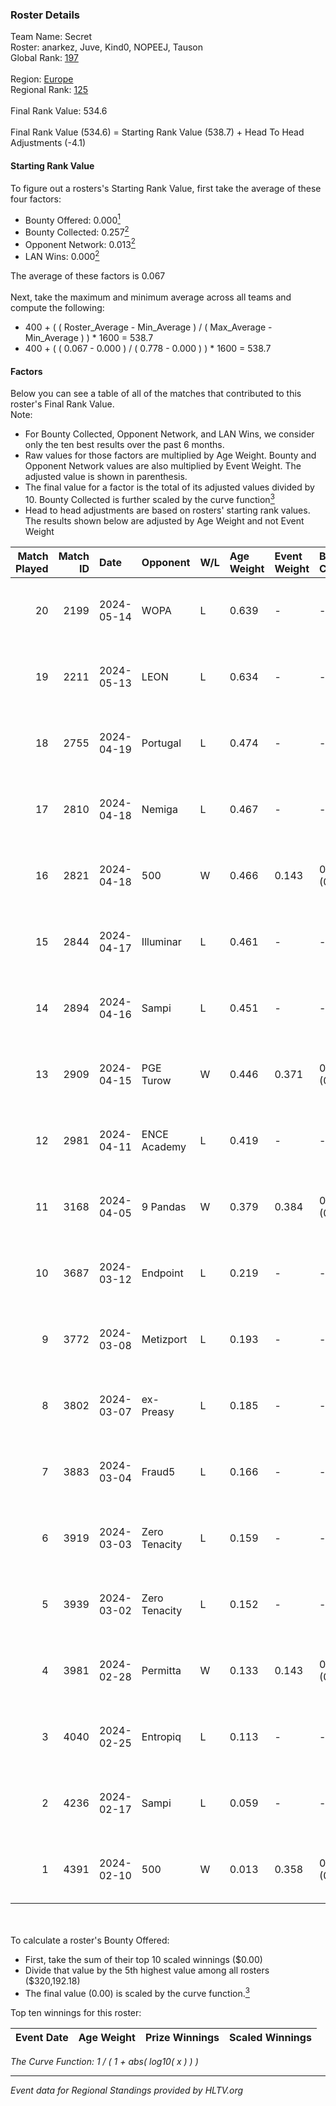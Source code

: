 ### Roster Details<br />
Team Name: Secret<br />
Roster: anarkez, Juve, Kind0, NOPEEJ, Tauson<br />
Global Rank: [197](../standings_global.md)<br />
<br />
Region: [Europe]( ../standings_europe.md)<br />
Regional Rank: [125]( ../standings_europe.md)<br />
<br />
Final Rank Value:  534.6<br />
<br />
Final Rank Value (534.6) = Starting Rank Value (538.7) + Head To Head Adjustments (-4.1)<br />

#### Starting Rank Value<br />
To figure out a rosters's Starting Rank Value, first take the average of these four factors:<br />
- Bounty Offered: 0.000[<sup>1</sup>](#table2)
- Bounty Collected: 0.257[<sup>2</sup>](#table1)
- Opponent Network: 0.013[<sup>2</sup>](#table1)
- LAN Wins: 0.000[<sup>2</sup>](#table1)

The average of these factors is 0.067<br />
<br />
Next, take the maximum and minimum average across all teams and compute the following:<br />
- 400 + ( ( Roster_Average - Min_Average ) / ( Max_Average - Min_Average ) ) * 1600 = 538.7
- 400 + ( ( 0.067 - 0.000 ) / ( 0.778 - 0.000 ) ) * 1600 = 538.7


#### Factors<br />
Below you can see a table of all of the matches that contributed to this roster's Final Rank Value.<br />
Note:<br />

- For Bounty Collected, Opponent Network, and LAN Wins, we consider only the ten best results over the past 6 months.
- Raw values for those factors are multiplied by Age Weight. Bounty and Opponent Network values are also multiplied by Event Weight. The adjusted value is shown in parenthesis.
- The final value for a factor is the total of its adjusted values divided by 10. Bounty Collected is further scaled by the curve function[<sup>3</sup>](#curveFunction)
- Head to head adjustments are based on rosters' starting rank values. The results shown below are adjusted by Age Weight and not Event Weight
<span id="table1"></span><br />


| Match Played | Match ID | Date       | Opponent      | W/L | Age Weight | Event Weight | Bounty Collected | Opponent Network | LAN Wins  | H2H Adj. | Roster                                 |
| -: | -: | :- | :- | :- | :- | :- | :- | :- | :- | -: | :- |
|           20 |     2199 | 2024-05-14 | WOPA          | L   | 0.639      | -            | -                | -                | -         |    -7.82 | anarkez, Juve, Kind0, NOPEEJ, Tauson   |
|           19 |     2211 | 2024-05-13 | LEON          | L   | 0.634      | -            | -                | -                | -         |    -6.17 | anarkez, Juve, Kind0, NOPEEJ, Tauson   |
|           18 |     2755 | 2024-04-19 | Portugal      | L   | 0.474      | -            | -                | -                | -         |    -4.80 | anarkez, Kind0, Maze, NOPEEJ, Tauson   |
|           17 |     2810 | 2024-04-18 | Nemiga        | L   | 0.467      | -            | -                | -                | -         |    -0.47 | anarkez, Kind0, Maze, NOPEEJ, Tauson   |
|           16 |     2821 | 2024-04-18 | 500           | W   | 0.466      | 0.143        | 0.001 (0.000)    | 0.090 (0.006)    | 0 (0.000) |    10.94 | anarkez, Kind0, Maze, NOPEEJ, Tauson   |
|           15 |     2844 | 2024-04-17 | Illuminar     | L   | 0.461      | -            | -                | -                | -         |    -7.87 | anarkez, Kind0, Maze, NOPEEJ, Tauson   |
|           14 |     2894 | 2024-04-16 | Sampi         | L   | 0.451      | -            | -                | -                | -         |    -1.70 | anarkez, Kind0, Maze, NOPEEJ, Tauson   |
|           13 |     2909 | 2024-04-15 | PGE Turow     | W   | 0.446      | 0.371        | 0.001 (0.000)    | 0.018 (0.003)    | 0 (0.000) |     9.06 | anarkez, Kind0, Maze, NOPEEJ, Tauson   |
|           12 |     2981 | 2024-04-11 | ENCE Academy  | L   | 0.419      | -            | -                | -                | -         |    -3.70 | anarkez, Kind0, Maze, NOPEEJ, Tauson   |
|           11 |     3168 | 2024-04-05 | 9 Pandas      | W   | 0.379      | 0.384        | 0.081 (0.012)    | 0.700 (0.102)    | 0 (0.000) |    11.14 | anarkez, Kind0, Maze, NOPEEJ, Tauson   |
|           10 |     3687 | 2024-03-12 | Endpoint      | L   | 0.219      | -            | -                | -                | -         |    -0.84 | anarkez, Kind0, Maze, NOPEEJ, Tauson   |
|            9 |     3772 | 2024-03-08 | Metizport     | L   | 0.193      | -            | -                | -                | -         |    -0.66 | anarkez, innocent, Kind0, Maze, Tauson |
|            8 |     3802 | 2024-03-07 | ex-Preasy     | L   | 0.185      | -            | -                | -                | -         |    -1.15 | anarkez, innocent, Kind0, Maze, Tauson |
|            7 |     3883 | 2024-03-04 | Fraud5        | L   | 0.166      | -            | -                | -                | -         |    -1.86 | anarkez, innocent, Kind0, Maze, Tauson |
|            6 |     3919 | 2024-03-03 | Zero Tenacity | L   | 0.159      | -            | -                | -                | -         |    -0.20 | anarkez, innocent, Kind0, Maze, Tauson |
|            5 |     3939 | 2024-03-02 | Zero Tenacity | L   | 0.152      | -            | -                | -                | -         |    -0.20 | anarkez, innocent, Kind0, Maze, Tauson |
|            4 |     3981 | 2024-02-28 | Permitta      | W   | 0.133      | 0.143        | 0.039 (0.001)    | 0.919 (0.017)    | 0 (0.000) |     3.87 | anarkez, innocent, Kind0, Maze, Tauson |
|            3 |     4040 | 2024-02-25 | Entropiq      | L   | 0.113      | -            | -                | -                | -         |    -1.74 | anarkez, innocent, Kind0, Maze, Tauson |
|            2 |     4236 | 2024-02-17 | Sampi         | L   | 0.059      | -            | -                | -                | -         |    -0.23 | anarkez, innocent, Kind0, Maze, Tauson |
|            1 |     4391 | 2024-02-10 | 500           | W   | 0.013      | 0.358        | 0.001 (0.000)    | 0.090 (0.000)    | 0 (0.000) |     0.28 | anarkez, innocent, Kind0, Maze, Tauson |

<br />
<span id="table2"></span><br />
To calculate a roster's Bounty Offered:<br />

- First, take the sum of their top 10 scaled winnings ($0.00)
- Divide that value by the 5th highest value among all rosters ($320,192.18)
- The final value (0.00) is scaled by the curve function.[<sup>3</sup>](#curveFunction)

Top ten winnings for this roster:<br />

| Event Date | Age Weight | Prize Winnings | Scaled Winnings |
| :- | -: | :- | :- |


<span id="curveFunction"></span>_The Curve Function: 1 / ( 1 + abs( log10( x ) ) )_<br />

---
_Event data for Regional Standings provided by HLTV.org_<br />
